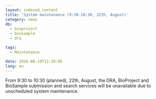```yaml
---
layout: indexed_content
title: 'System maintenance (9:30-10:30, 22th, August)'
category: news
db:
  - bioproject
  - biosample
  - dra

tags:
  - Maintenance

date: 2016-08-19T11:20:05
lang: en
---
```


From 9:30 to 10:30 (planned), 22th, August, the DRA, BioProject and BioSample submission and search services will be unavailable due to unscheduled system maintenance.
